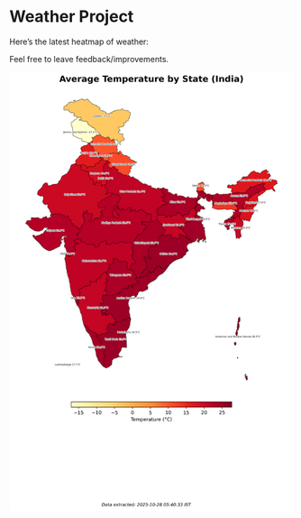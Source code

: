 # Weather Project

Here’s the latest heatmap of weather:

Feel free to leave feedback/improvements.

![India Heatmap](docs/assets/india_heatmap.png?v=0009FB)

